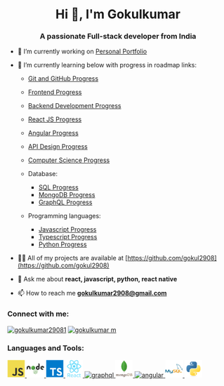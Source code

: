 <h1 align="center">Hi 👋, I'm Gokulkumar</h1>
<h3 align="center">A passionate Full-stack developer from India</h3>

- 🔭 I’m currently working on [Personal Portfolio](https://gokul-kumar.netlify.app/gokul2908)

- 🌱 I’m currently learning below with progress in roadmap links:
  - [Git and GitHub Progress](https://roadmap.sh/git-github?s=6758760decc889bb0dc6ccef)
  - [Frontend Progress](https://roadmap.sh/frontend?s=6758760decc889bb0dc6ccef)
  - [Backend Development Progress](https://roadmap.sh/backend?s=6758760decc889bb0dc6ccef) 
  - [React JS Progress](https://roadmap.sh/react?s=6758760decc889bb0dc6ccef)
  - [Angular Progress](https://roadmap.sh/angular?s=6758760decc889bb0dc6ccef)
  - [API Design Progress](https://roadmap.sh/api-design?s=6758760decc889bb0dc6ccef)
  - [Computer Science Progress](https://roadmap.sh/computer-science?s=6758760decc889bb0dc6ccef)

  -  Database:
      - [SQL Progress](https://roadmap.sh/sql?s=6758760decc889bb0dc6ccef)
      - [MongoDB Progress](https://roadmap.sh/mongodb?s=6758760decc889bb0dc6ccef)
      - [GraphQL Progress](https://roadmap.sh/graphql?s=6758760decc889bb0dc6ccef)

  - Programming languages:
    - [Javascript Progress](https://roadmap.sh/javascript?s=6758760decc889bb0dc6ccef)
    - [Typescript Progress](https://roadmap.sh/typescript?s=6758760decc889bb0dc6ccef)
    - [Python Progress](https://roadmap.sh/python?s=6758760decc889bb0dc6ccef)

- 👨‍💻 All of my projects are available at [https://github.com/gokul2908](https://github.com/gokul2908)

- 💬 Ask me about **react, javascript, python, react native**

- 📫 How to reach me **gokulkumar2908@gmail.com**

<h3 align="left">Connect with me:</h3>
<p align="left">
<a href="https://x.com/gokulkumar29081" target="blank"><img align="center" src="https://upload.wikimedia.org/wikipedia/commons/thumb/b/b7/X_logo.jpg/768px-X_logo.jpg" alt="gokulkumar29081" height="40" width="40" /></a>
<a href="https://linkedin.com/in/gokulkumar-m-a589a9213" target="blank"><img align="center" src="https://raw.githubusercontent.com/rahuldkjain/github-profile-readme-generator/master/src/images/icons/Social/linked-in-alt.svg" alt="gokulkumar m" height="30" width="40" /></a>
</p>

<h3 align="left">Languages and Tools:</h3>
<p align="left"> 
  <a href="https://developer.mozilla.org/en-US/docs/Web/JavaScript" target="_blank" rel="noreferrer"> 
    <img src="https://raw.githubusercontent.com/devicons/devicon/master/icons/javascript/javascript-original.svg" alt="javascript" width="40" height="40"/> 
  </a> 
  <a href="https://nodejs.org" target="_blank" rel="noreferrer"> 
    <img src="https://raw.githubusercontent.com/devicons/devicon/master/icons/nodejs/nodejs-original-wordmark.svg" alt="nodejs" width="40" height="40"/> 
  </a> 
  <a href="https://www.typescriptlang.org/" target="_blank" rel="noreferrer"> 
    <img src="https://raw.githubusercontent.com/devicons/devicon/master/icons/typescript/typescript-original.svg" alt="typescript" width="40" height="40"/> 
  </a> 
  <a href="https://reactjs.org/" target="_blank" rel="noreferrer"> 
    <img src="https://raw.githubusercontent.com/devicons/devicon/master/icons/react/react-original-wordmark.svg" alt="react" width="40" height="40"/> 
  </a> 
  <a href="https://graphql.org" target="_blank" rel="noreferrer"> 
    <img src="https://www.vectorlogo.zone/logos/graphql/graphql-icon.svg" alt="graphql" width="40" height="40"/> 
  </a> 
  <a href="https://www.mongodb.com/" target="_blank" rel="noreferrer"> 
    <img src="https://raw.githubusercontent.com/devicons/devicon/master/icons/mongodb/mongodb-original-wordmark.svg" alt="mongodb" width="40" height="40"/> 
  </a> 
  <a href="https://angular.io" target="_blank" rel="noreferrer"> 
    <img src="https://angular.io/assets/images/logos/angular/angular.svg" alt="angular" width="40" height="40"/> 
  </a> 
  <a href="https://www.mysql.com/" target="_blank" rel="noreferrer"> 
    <img src="https://raw.githubusercontent.com/devicons/devicon/master/icons/mysql/mysql-original-wordmark.svg" alt="mysql" width="40" height="40"/> 
  </a> 
  <a href="https://www.python.org" target="_blank" rel="noreferrer"> 
    <img src="https://raw.githubusercontent.com/devicons/devicon/master/icons/python/python-original.svg" alt="python" width="40" height="40"/> 
  </a> 
</p>


